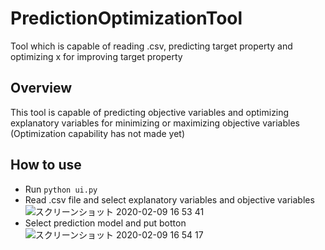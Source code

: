 # PredictionOptimizationTool
Tool which is capable of reading .csv, predicting target property and optimizing x for improving target property

## Overview
This tool is capable of predicting objective variables and optimizing explanatory variables for minimizing or maximizing objective variables
(Optimization capability has not made yet)

## How to use
- Run ```python ui.py```
- Read .csv file and select explanatory variables and objective variables
![スクリーンショット 2020-02-09 16 53 41](https://user-images.githubusercontent.com/45067993/74098625-ba6d7a00-4b5d-11ea-9343-ca8ba78e40e7.png)
- Select prediction model and put botton
![スクリーンショット 2020-02-09 16 54 17](https://user-images.githubusercontent.com/45067993/74098687-54cdbd80-4b5e-11ea-852e-cb69e5036e1e.png)
